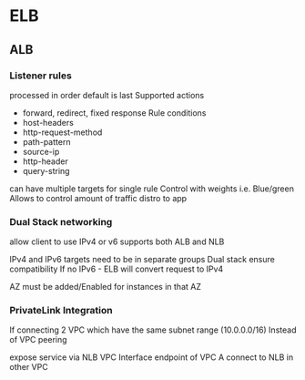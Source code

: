 # ELB

## ALB 

### Listener rules
processed in order
default is last
Supported actions
* forward, redirect, fixed response
Rule conditions
* host-headers
* http-request-method
* path-pattern
* source-ip
* http-header
* query-string

can have multiple targets for single rule
Control with weights
i.e. Blue/green
Allows to control amount of traffic distro to app

### Dual Stack networking
allow client to use IPv4 or v6
supports both ALB and NLB

IPv4 and IPv6 targets need to be in separate groups
Dual stack ensure compatibility
If no IPv6 - ELB will convert request to IPv4

AZ must be added/Enabled for instances in that AZ 

### PrivateLink Integration
If connecting 2 VPC which have the same subnet range (10.0.0.0/16) 
Instead of VPC peering

expose service via NLB
VPC Interface endpoint of VPC A connect to NLB in other VPC 
